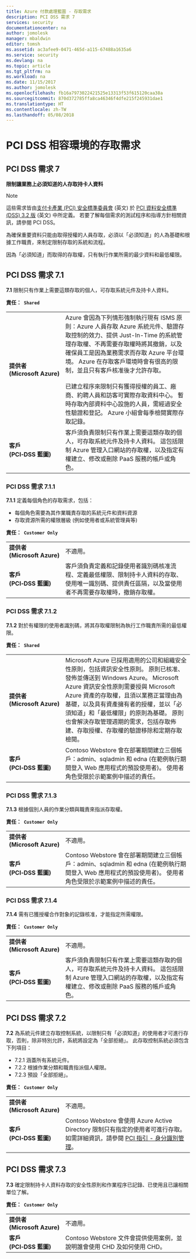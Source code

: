 ```yaml
---
title: Azure 付款處理藍圖 - 存取需求
description: PCI DSS 需求 7
services: security
documentationcenter: na
author: jomolesk
manager: mbaldwin
editor: tomsh
ms.assetid: ac3afee9-0471-465d-a115-67488a1635a6
ms.service: security
ms.devlang: na
ms.topic: article
ms.tgt_pltfrm: na
ms.workload: na
ms.date: 11/15/2017
ms.author: jomolesk
ms.openlocfilehash: fb16a7973022421525e13313f53f615120caa38a
ms.sourcegitcommit: 870d372785ffa8ca46346f4dfe215f245931dae1
ms.translationtype: HT
ms.contentlocale: zh-TW
ms.lasthandoff: 05/08/2018
---
```

# <a name="access-requirements-for-pci-dss-compliant-environments"></a>PCI DSS 相容環境的存取需求 
## <a name="pci-dss-requirement-7"></a>PCI DSS 需求 7

**限制讓業務上必須知道的人存取持卡人資料**

> [!NOTE]
> 這些需求皆由[支付卡產業 (PCI) 安全標準委員會](https://www.pcisecuritystandards.org/pci_security/) \(英文\) 於 [PCI 資料安全標準 (DSS) 3.2 版](https://www.pcisecuritystandards.org/document_library?category=pcidss&document=pci_dss) \(英文\) 中所定義。 若要了解每個需求的測試程序和指導方針相關資訊，請參閱 PCI DSS。

為確保重要資料只能由取得授權的人員存取，必須以「必須知道」的人為基礎和根據工作職責，來制定限制存取的系統和流程。

因為「必須知道」而取得的存取權，只有執行作業所需的最少資料和最低權限。

## <a name="pci-dss-requirement-71"></a>PCI DSS 需求 7.1

**7.1** 限制只有作業上需要這類存取的個人，可存取系統元件及持卡人資料。

**責任：&nbsp;&nbsp;`Shared`**

|||
|---|---|
| **提供者<br />(Microsoft&nbsp;Azure)** | Azure 會因為下列情形強制執行現有 ISMS 原則：Azure 人員存取 Azure 系統元件、驗證存取控制的效力、提供 Just-In-Time 的系統管理存取權、不再需要存取權時將其撤銷，以及確保員工是因為業務需求而存取 Azure 平台環境。 Azure 在存取客戶環境時會有很高的限制，並且只有客戶核准後才允許存取。<br /><br />已建立程序來限制只有獲得授權的員工、廠商、約聘人員和訪客可實際存取資料中心。 暫時存取內部資料中心設施的人員，需經過安全性驗證和登記。 Azure 小組會每季檢閱實際存取記錄。 |
| **客戶<br />(PCI&#8209;DSS&nbsp;藍圖)** | 客戶須負責限制只有作業上需要這類存取的個人，可存取系統元件及持卡人資料。 這包括限制 Azure 管理入口網站的存取權，以及指定有權建立、修改或刪除 PaaS 服務的帳戶或角色。|



### <a name="pci-dss-requirement-711"></a>PCI DSS 需求 7.1.1

**7.1.1** 定義每個角色的存取需求，包括：
- 每個角色需要為其作業職責存取的系統元件和資料資源
- 存取資源所需的權限層級 (例如使用者或系統管理員等)

**責任：&nbsp;&nbsp;`Customer Only`**

|||
|---|---|
| **提供者<br />(Microsoft&nbsp;Azure)** | 不適用。 |
| **客戶<br />(PCI&#8209;DSS&nbsp;藍圖)** | 客戶須負責定義和記錄使用者識別碼核准流程、定義最低權限、限制持卡人資料的存取、使用唯一識別碼、提供責任區隔，以及當使用者不再需要存取權時，撤銷存取權。|



### <a name="pci-dss-requirement-712"></a>PCI DSS 需求 7.1.2

**7.1.2** 對於有權限的使用者識別碼，將其存取權限制為執行工作職責所需的最低權限。

**責任：&nbsp;&nbsp;`Shared`**

|||
|---|---|
| **提供者<br />(Microsoft&nbsp;Azure)** | Microsoft Azure 已採用適用的公司和組織安全性原則，包括資訊安全性原則。 原則已核准、發佈並傳送到 Windows Azure。 Microsoft Azure 資訊安全性原則需要授與 Microsoft Azure 資產的存取權，且須以業務正當理由為基礎，以及具有資產擁有者的授權，並以「必須知道」和「最低權限」的原則為基礎。 原則也會解決存取管理週期的需求，包括存取佈建、存取授權、存取權的驗證移除和定期存取檢閱。 |
| **客戶<br />(PCI&#8209;DSS&nbsp;藍圖)** | Contoso Webstore 會在部署期間建立三個帳戶：admin、sqladmin 和 edna (在範例執行期間登入 Web 應用程式的預設使用者)。 使用者角色受限於示範案例中描述的責任。|



### <a name="pci-dss-requirement-713"></a>PCI DSS 需求 7.1.3

**7.1.3** 根據個別人員的作業分類與職責來指派存取權。

**責任：&nbsp;&nbsp;`Customer Only`**

|||
|---|---|
| **提供者<br />(Microsoft&nbsp;Azure)** | 不適用。 |
| **客戶<br />(PCI&#8209;DSS&nbsp;藍圖)** | Contoso Webstore 會在部署期間建立三個帳戶：admin、sqladmin 和 edna (在範例執行期間登入 Web 應用程式的預設使用者)。 使用者角色受限於示範案例中描述的責任。|



### <a name="pci-dss-requirement-714"></a>PCI DSS 需求 7.1.4

**7.1.4** 需有已獲授權合作對象的記錄核准，才能指定所需權限。

**責任：&nbsp;&nbsp;`Customer Only`**

|||
|---|---|
| **提供者<br />(Microsoft&nbsp;Azure)** | 不適用。 |
| **客戶<br />(PCI&#8209;DSS&nbsp;藍圖)** | 客戶須負責限制只有作業上需要這類存取的個人，可存取系統元件及持卡人資料。 這包括限制 Azure 管理入口網站的存取權，以及指定有權建立、修改或刪除 PaaS 服務的帳戶或角色。|



## <a name="pci-dss-requirement-72"></a>PCI DSS 需求 7.2

**7.2** 為系統元件建立存取控制系統，以限制只有「必須知道」的使用者才可進行存取，否則，除非特別允許，系統將設定為「全部拒絕」。
此存取控制系統必須包含下列項目：
- 7.2.1 涵蓋所有系統元件。
- 7.2.2 根據作業分類和職責指派個人權限。
- 7.2.3 預設「全部拒絕」。

**責任：&nbsp;&nbsp;`Customer Only`**

|||
|---|---|
| **提供者<br />(Microsoft&nbsp;Azure)** | 不適用。 |
| **客戶<br />(PCI&#8209;DSS&nbsp;藍圖)** | Contoso Webstore 會使用 Azure Active Directory 限制只有指定的使用者可進行存取。 如需詳細資訊，請參閱 [PCI 指引 - 身分識別管理](payment-processing-blueprint.md#identity-management)。|



## <a name="pci-dss-requirement-73"></a>PCI DSS 需求 7.3

**7.3** 確定限制持卡人資料存取的安全性原則和作業程序已記錄、已使用且已讓相關單位了解。

**責任：&nbsp;&nbsp;`Customer Only`**

|||
|---|---|
| **提供者<br />(Microsoft&nbsp;Azure)** | 不適用。 |
| **客戶<br />(PCI&#8209;DSS&nbsp;藍圖)** | Contoso Webstore 文件會提供使用案例，並說明誰會使用 CHD 及如何使用 CHD。|




